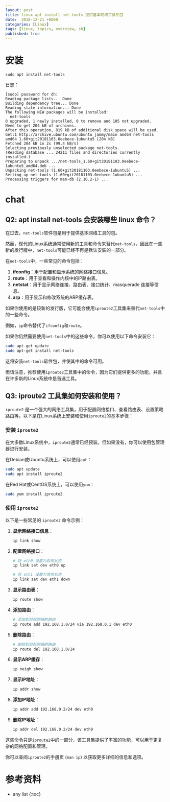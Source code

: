 ```yaml
---
layout: post
title: linux apt install net-tools 提供基本网络工具的包
date:  2018-12-21 +0800
categories: [Linux]
tags: [linux, topics, overview, sh]
published: true
---
```


# 安装

```
sudo apt install net-tools
```

日志：

```
[sudo] password for dh:
Reading package lists... Done
Building dependency tree... Done
Reading state information... Done
The following NEW packages will be installed:
  net-tools
0 upgraded, 1 newly installed, 0 to remove and 105 not upgraded.
Need to get 204 kB of archives.
After this operation, 819 kB of additional disk space will be used.
Get:1 http://archive.ubuntu.com/ubuntu jammy/main amd64 net-tools amd64 1.60+git20181103.0eebece-1ubuntu5 [204 kB]
Fetched 204 kB in 2s (99.4 kB/s)
Selecting previously unselected package net-tools.
(Reading database ... 24211 files and directories currently installed.)
Preparing to unpack .../net-tools_1.60+git20181103.0eebece-1ubuntu5_amd64.deb ...
Unpacking net-tools (1.60+git20181103.0eebece-1ubuntu5) ...
Setting up net-tools (1.60+git20181103.0eebece-1ubuntu5) ...
Processing triggers for man-db (2.10.2-1) ...
```

# chat

## Q2: apt install net-tools 会安装哪些 linux 命令？

在过去，`net-tools`软件包是用于提供基本网络工具的包。

然而，现代的Linux系统通常使用新的工具和命令来替代`net-tools`，因此在一些新的发行版中，`net-tools`可能已经不再是默认安装的一部分。

在`net-tools`中，一些常见的命令包括：

1. **ifconfig**：用于配置和显示系统的网络接口信息。
2. **route**：用于查看和操作内核中的IP路由表。
3. **netstat**：用于显示网络连接、路由表、接口统计、masquerade 连接等信息。
4. **arp**：用于显示和修改系统的ARP缓存表。

如果你使用的是较新的发行版，它可能会使用`iproute2`工具集来替代`net-tools`中的一些命令。

例如，`ip`命令替代了`ifconfig`和`route`。

如果你仍然需要使用`net-tools`中的这些命令，你可以使用以下命令安装它：

```bash
sudo apt-get update
sudo apt-get install net-tools
```

这将安装`net-tools`软件包，并使其中的命令可用。

但请注意，推荐使用`iproute2`工具集中的命令，因为它们提供更多的功能，并且在许多新的Linux系统中是首选工具。

## Q3: iproute2 工具集如何安装和使用？

`iproute2` 是一个强大的网络工具集，用于配置网络接口、查看路由表、设置策略路由等。以下是在Linux系统上安装和使用`iproute2`的基本步骤：

### 安装 `iproute2`

在大多数Linux系统中，`iproute2`通常已经预装。但如果没有，你可以使用包管理器进行安装。

在Debian或Ubuntu系统上，可以使用`apt`：

```bash
sudo apt update
sudo apt install iproute2
```

在Red Hat或CentOS系统上，可以使用`yum`：

```bash
sudo yum install iproute2
```

### 使用 `iproute2`

以下是一些常见的 `iproute2` 命令示例：

1. **显示网络接口信息**：

    ```bash
    ip link show
    ```

2. **配置网络接口**：

    ```bash
    # 将 eth0 设置为启用状态
    ip link set dev eth0 up
    
    # 将 eth1 设置为禁用状态
    ip link set dev eth1 down
    ```

3. **显示路由表**：

    ```bash
    ip route show
    ```

4. **添加路由**：

    ```bash
    # 添加到目标网络的路由
    ip route add 192.168.1.0/24 via 192.168.0.1 dev eth0
    ```

5. **删除路由**：

    ```bash
    # 删除到目标网络的路由
    ip route del 192.168.1.0/24
    ```

6. **显示ARP缓存**：

    ```bash
    ip neigh show
    ```

7. **显示IP地址**：

    ```bash
    ip addr show
    ```

8. **添加IP地址**：

    ```bash
    ip addr add 192.168.0.2/24 dev eth0
    ```

9. **删除IP地址**：

    ```bash
    ip addr del 192.168.0.2/24 dev eth0
    ```

这些命令只是`iproute2`中的一部分，该工具集提供了丰富的功能，可以用于更复杂的网络配置和管理。

你可以查阅`iproute2`的手册页 (`man ip`) 以获取更多详细的信息和选项。

# 参考资料


* any list
{:toc}